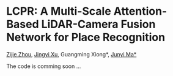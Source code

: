 # LCPR: A Multi-Scale Attention-Based LiDAR-Camera Fusion Network for Place Recognition

[Zijie Zhou](https://github.com/ZhouZijie77), [Jingyi Xu](https://github.com/BIT-XJY/), Guangming Xiong*, [Junyi Ma*](https://github.com/BIT-MJY)

The code is comming soon ...
